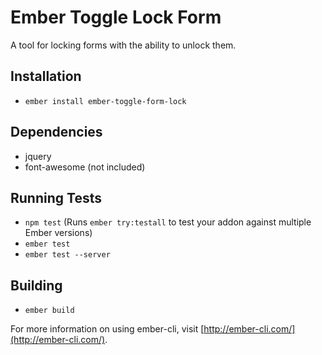 # Ember Toggle Lock Form

A tool for locking forms with the ability to unlock them.

## Installation

* `ember install ember-toggle-form-lock`

## Dependencies

* jquery
* font-awesome (not included)

## Running Tests

* `npm test` (Runs `ember try:testall` to test your addon against multiple Ember versions)
* `ember test`
* `ember test --server`

## Building

* `ember build`

For more information on using ember-cli, visit [http://ember-cli.com/](http://ember-cli.com/).
